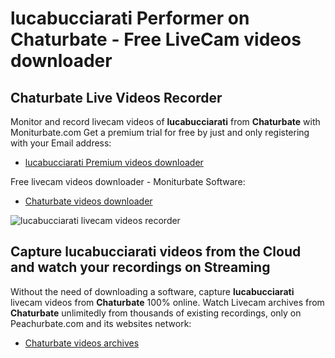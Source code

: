 # lucabucciarati Performer on Chaturbate - Free LiveCam videos downloader

## Chaturbate Live Videos Recorder

Monitor and record livecam videos of **lucabucciarati** from **Chaturbate** with Moniturbate.com
Get a premium trial for free by just and only registering with your Email address:
* [lucabucciarati Premium videos downloader](https://moniturbate.com/request-demo-licence-key.html)

Free livecam videos downloader - Moniturbate Software:
* [Chaturbate videos downloader](https://moniturbate.com/moniturbate-download-software.html)

![lucabucciarati livecam videos recorder](https://peachurnet.com/templates/moniturbate-software.png)


## Capture lucabucciarati videos from the Cloud and watch your recordings on Streaming

Without the need of downloading a software, capture **lucabucciarati** livecam videos from **Chaturbate** 100% online.
Watch Livecam archives from **Chaturbate** unlimitedly from thousands of existing recordings, only on Peachurbate.com and its websites network:
* [Chaturbate videos archives](https://peachurnet.com/)